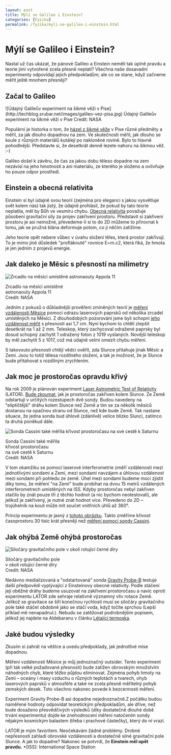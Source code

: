 ```yaml
---
layout: post
title: Mýlí se Galileo i Einstein?
categories: [Fyzika]
permalink: /fyzika/myli-se-galileo-i-einstein.html
---
```


# Mýlí se Galileo i Einstein?

Nastal už čas ukázat, že pánové Galileo a Einstein neměli tak úplně pravdu a teorie jimi vytvořené zcela přesně neplatí? Všechna naše dosavadní experimenty odpovídají jejich předpokladům; ale co se stane, když začneme měřit ještě mnohem přesněji?

## Začal to Galileo
<div>
![Údajný Galileův experiment na šikmé věži v Pise](http://techblog.srubar.net/images/galileo-vez-pisa.jpg)
Údajný Galileův experiment  
na šikmé věži v Pise  
Credit: NASA
</div>

Populární je historka o tom, že [házel z šikmé věže](http://physicsweb.org/article/world/16/2/2) v Pise různé předměty a měřil, za jak dlouho dopadnou na zem. Ve skutečnosti měřil, jak dlouho se koule z různých materiálů kutálejí po nakloněné rovině. Bylo to hlavně pohodlnější. Představte si, že desetkrát denně lezete nahoru na šikmou věž. :-)

Galileo došel k závěru, že čas za jakou dobu těleso dopadne na zem nezávisí na jeho hmotnosti a ani materiálu, ze kterého je složeno a ovlivňuje ho pouze odpor prostředí.

## Einstein a obecná relativita

Einstein si byl údajně svou teorií (zejména pro eleganci s jakou vysvětluje svět kolem nás) tak jistý, že údajně prohlásil, že pokud by tato teorie neplatila, měl by Bůh ve vesmíru chybu. [Obecná relativita](http://www.aldebaran.cz/astrofyzika/gravitace/otr.html) považuje působení gravitační síly za projev zakřivení prostoru. Představit si zakřivení prostoru je asi nemožné, převedeme-li si to do 2D můžeme to přirovnat k tomu, jak se pružná blána deformuje potom, co ji něčím zatížíme.

Jeho teorie opět nebere vůbec v úvahu složení těles, která prostor zakřivují. To je mimo jiné důsledek \"profláknuté\" rovnice E=m.c2, která říká, že hmota je jen jedním z projevů energie.

## Jak daleko je Měsíc s přesností na milimetry

![Zrcadlo na měsíci umístěné astronaouty Appola 11](http://techblog.srubar.net/images/zrcadlo-appolo-11.jpg)

Zrcadlo na měsíci umístěné  
astronaouty Appola 11  
Credit: NASA

Jedním z pokusů o důkladnější prověření zmíněných teorií je [měření vzdálenosti Měsíce](http://science.nasa.gov/headlines/y2004/06may_lunarranging.htm) pomocí odrazu laserových paprsků od několika zrcadel umístěných na Měsíci. Z dlouhodobých pozorování jsme byli schopni [jeho vzdálenost měřit](http://sunearth.gsfc.nasa.gov/eclipse/SEhelp/ApolloLaser.html) s přesností asi 1,7 cm. Nyní bychom to chtěli zlepšit desetkrát na 1 až 2 mm. Teleskop, který zachycoval odražené paprsky byl dosud schopný zachytit 1 odražený foton z 1019 vyslaných. Novější teleskop by měl zachytit 5 z 1017, což má údajně velmi omezit chybu měření.

S takovouto přesností chtějí vědci ověřit, zda Slunce přitahuje jinak Měsíc a Zemi. Jsou to totiž tělesa rozdílného složení, a tak je možnost, že je Slunce bude přitahovat s rozdílným zrychlením.

## Jak moc je prostoročas opravdu křivý

Na rok 2009 je plánován experiment [Laser Astrometric Test of Relativity](http://arxiv.org/abs/gr-qc/0311020) (LATOR). [Bude zkoumat](http://science.nasa.gov/headlines/y2004/26mar_einstein.htm), jak je prostoročas zakřiven kolem Slunce. Ze Země odstartují v určitých rozestupech dvě sondy. Budou navedeny na \"eliptičtější\" dráhu kolem Slunce než Země a tím se za několik měsíců dostanou na opačnou stranu od Slunce, než kde bude Země. Tak nastane situace, že jedna sonda bud úhlově (zdánlivě) velice blízko Slunci, zatímco ta druhá poněkud dále.

![Sonda Cassini také měřila křivost prostoročasu na své cestě k Saturnu](http://techblog.srubar.net/images/cassini-ohyb-prostorocasu.jpg)

Sonda Cassini také měřila  
křivost prostoročasu  
na své cestě k Saturnu  
Credit: NASA

V tom okamžiku se pomocí laserové interferometrie změří vzdálenosti mezi jednotlivými sondami a Zemí, mezi sondami navzájem a úhlovou vzdálenost mezi sondami při pohledu ze země. Úhel mezi sondami budeme moci zjistit díky tomu, že měření \"na Zemi\" bude probíhat na dvou 15 metrů vzdálených interferometrech umístěných na ISS. Kdyby prostoročas nebyl zakřiven stačilo by znát pouze tři z těchto hodnot (a nic bychom neotestovali), ale jelikož je zakřivený, je nutné znát hodnot více. Převedeno do 2D – trojúhelník na kouli může mít součet vnitřních úhlů až 360°.

Princip experimentu je jasný z [tohoto obrázku](http://science.nasa.gov/headlines/y2004/images/einstein/LATOR_sm.jpg). Takto změříme křivost časoprostoru 30 tisíc krát přesněji než [měření pomocí sondy Cassini](http://saturn.jpl.nasa.gov/news/press-releases-03/20031002-pr-a.cfm).

## Jak ohýbá Země ohýbá prostoročas

![Siločáry gravitačního pole v okolí rotující černé díry](http://techblog.srubar.net/images/rotujici-cerna-dira.jpg)

Siločáry gravitačního pole  
v okolí rotující černé díry  
Credit: NASA

Nedávno medializovaná a \"odstartovaná\" sonda [Gravity Probe-B](http://einstein.stanford.edu/) testuje další předpovědi vyplývající z Einsteinovy obecné relativity. Podle stáčení její oběžné dráhy budeme usuzovat na zakřivení prostoročasu a navíc oproti experimentu LATOR zde sehraje relativně významný vliv rotace Země. Jelikož se gravitace se šíří konečnou rychlostí musí se siločáry gravitačního pole také stáčet obdobně jako se stáčí voda, když točíte sprchou (Lepší příklad mě nenapadnul.). Nebudu se zatěžovat podrobnějším popisem, jelikož jej najdete na Aldebaranu v článku [Létající termoska](http://www.aldebaran.cz/bulletin/2004_17_gpb.html).

## Jaké budou výsledky

Zkusím si zahrát na věštce a uvedu předpoklady, jak jednotlivé mise dopadnou.

Měření vzdálenosti Měsíce je můj jednoznačný outsider. Tento experiment (při tak velké požadované přesnosti) bude zatížen obrovským množstvím náhodných chyb, které těžko půjdou eliminovat. Zejména pohyb hmoty na Zemi – oceány i masy vzduchu o různých teplotách a tvarech, ohyb laserových paprsků v atmosféře a také ne zcela přesně měřitelný pohyb zemských desek. Toto všechno nakonec povede k bezcennosti měření.

Experiment Gravity Probe-B asi dopadne nejednoznačně.Z počátku budou naměřené hodnoty odpovídat teoretickým předpokladům, ale dříve, než bude dosaženo přesvědčivých výsledků (díky dostatečně dlouhé době trvání experimentu) dojde ke znehodnocení měření natočením sondy nějakým kosmickým balastem (třeba i prachové částečky), který do ní vrazí.

LATOR je mým favoritem. Neočekávám žádné problémy. Drobné nepřesnosti zahladí obrovské vzdálenosti a dostatečně silné gravitační pole Slunce. A jak to dopadne? Nakonec se potvrdí, že **Einstein měl opět pravdu.**
  *[ISS]: International Space Station
